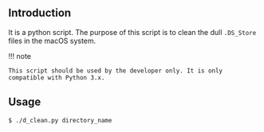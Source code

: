 ## Introduction

It is a python script. The purpose of this script is to clean the dull `.DS_Store` files in the macOS system.

!!! note

    This script should be used by the developer only. It is only compatible with Python 3.x.

## Usage

```sh
$ ./d_clean.py directory_name
```
